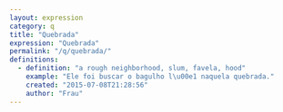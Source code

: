 ```yaml
---
layout: expression
category: q
title: "Quebrada"
expression: "Quebrada"
permalink: "/q/quebrada/"
definitions:
  - definition: "a rough neighborhood, slum, favela, hood"
    example: "Ele foi buscar o bagulho l\u00e1 naquela quebrada."
    created: "2015-07-08T21:28:56"
    author: "Frau"
---
```

